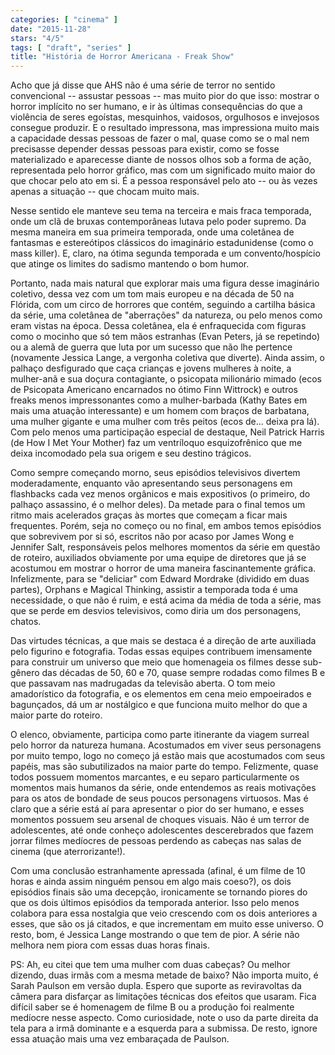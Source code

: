 ```yaml
---
categories: [ "cinema" ]
date: "2015-11-28"
stars: "4/5"
tags: [ "draft", "series" ]
title: "História de Horror Americana - Freak Show"
---
```

Acho que já disse que AHS não é uma série de terror no sentido
convencional -- assustar pessoas -- mas muito pior do que isso: mostrar
o horror implícito no ser humano, e ir às últimas consequências do
que a violência de seres egoístas, mesquinhos, vaidosos, orgulhosos e
invejosos consegue produzir. E o resultado impressona, mas impressiona
muito mais a capacidade dessas pessoas de fazer o mal, quase como se o
mal nem precisasse depender dessas pessoas para existir, como se fosse
materializado e aparecesse diante de nossos olhos sob a forma de ação,
representada pelo horror gráfico, mas com um significado muito maior
do que chocar pelo ato em si. É a pessoa responsável pelo ato --
ou às vezes apenas a situação -- que chocam muito mais.

Nesse sentido ele manteve seu tema na terceira e mais fraca temporada,
onde um clã de bruxas contemporâneas lutava pelo poder supremo. Da
mesma maneira em sua primeira temporada, onde uma coletânea de fantasmas
e estereótipos clássicos do imaginário estadunidense (como o mass
killer). E, claro, na ótima segunda temporada e um convento/hospício
que atinge os limites do sadismo mantendo o bom humor.

Portanto, nada mais natural que explorar mais uma figura desse imaginário
coletivo, dessa vez com um tom mais europeu e na década de 50 na
Flórida, com um circo de horrores que contém, seguindo a cartilha
básica da série, uma coletânea de "aberrações" da natureza, ou pelo
menos como eram vistas na época. Dessa coletânea, ela é enfraquecida
com figuras como o mocinho que só tem mãos estranhas (Evan Peters, já
se repetindo) ou a alemã de guerra que luta por um sucesso que não lhe
pertence (novamente Jessica Lange, a vergonha coletiva que diverte). Ainda
assim, o palhaço desfigurado que caça crianças e jovens mulheres à
noite, a mulher-anã e sua doçura contagiante, o psicopata milionário
mimado (ecos de Psicopata Americano encarnados no ótimo Finn Wittrock)
e outros freaks menos impressonantes como a mulher-barbada (Kathy Bates
em mais uma atuação interessante) e um homem com braços de barbatana,
uma mulher gigante e uma mulher com três peitos (ecos de... deixa pra
lá). Com pelo menos uma participação especial de destaque, Neil Patrick
Harris (de How I Met Your Mother) faz um ventríloquo esquizofrênico
que me deixa incomodado pela sua origem e seu destino trágicos.

Como sempre começando morno, seus episódios televisivos divertem
moderadamente, enquanto vão apresentando seus personagens em
flashbacks cada vez menos orgânicos e mais expositivos (o primeiro,
do palhaço assassino, é o melhor deles). Da metade para o final
temos um ritmo mais acelerados graças às mortes que começam a ficar
mais frequentes. Porém, seja no começo ou no final, em ambos temos
episódios que sobrevivem por si só, escritos não por acaso por James
Wong e Jennifer Salt, responsáveis pelos melhores momentos da série em
questão de roteiro, auxiliados obviamente por uma equipe de diretores
que já se acostumou em mostrar o horror de uma maneira fascinantemente
gráfica. Infelizmente, para se "deliciar" com Edward Mordrake (dividido
em duas partes), Orphans e Magical Thinking, assistir a temporada toda
é uma necessidade, o que não é ruim, e está acima da média de toda
a série, mas que se perde em desvios televisivos, como diria um dos
personagens, chatos.

Das virtudes técnicas, a que mais se destaca é a direção de arte
auxiliada pelo figurino e fotografia. Todas essas equipes contribuem
imensamente para construir um universo que meio que homenageia os filmes
desse sub-gênero das décadas de 50, 60 e 70, quase sempre rodadas como
filmes B e que passavam nas madrugadas da televisão aberta. O tom meio
amadorístico da fotografia, e os elementos em cena meio empoeirados e
bagunçados, dá um ar nostálgico e que funciona muito melhor do que
a maior parte do roteiro.

O elenco, obviamente, participa como parte itinerante da viagem surreal
pelo horror da natureza humana. Acostumados em viver seus personagens por
muito tempo, logo no começo já estão mais que acostumados com seus
papéis, mas são subutilizados na maior parte do tempo. Felizmente,
quase todos possuem momentos marcantes, e eu separo particularmente os
momentos mais humanos da série, onde entendemos as reais motivações
para os atos de bondade de seus poucos personagens virtuosos. Mas é
claro que a série está aí para apresentar o pior do ser humano,
e esses momentos possuem seu arsenal de choques visuais. Não é um
terror de adolescentes, até onde conheço adolescentes descerebrados
que fazem jorrar filmes medíocres de pessoas perdendo as cabeças nas
salas de cinema (que aterrorizante!).

Com uma conclusão estranhamente apressada (afinal, é um filme
de 10 horas e ainda assim ninguém pensou em algo mais coeso?), os
dois episódios finais são uma decepção, ironicamente se tornando
piores do que os dois últimos episódios da temporada anterior. Isso
pelo menos colabora para essa nostalgia que veio crescendo com os dois
anteriores a esses, que são os já citados, e que incrementam em muito
esse universo. O resto, bom, é Jessica Lange mostrando o que tem de
pior. A série não melhora nem piora com essas duas horas finais.

PS: Ah, eu citei que tem uma mulher com duas cabeças? Ou melhor dizendo,
duas irmãs com a mesma metade de baixo? Não importa muito, é Sarah
Paulson em versão dupla. Espero que suporte as reviravoltas da câmera
para disfarçar as limitações técnicas dos efeitos que usaram. Fica
difícil saber se é homenagem de filme B ou a produção foi realmente
medíocre nesse aspecto. Como curiosidade, note o uso da parte direita
da tela para a irmã dominante e a esquerda para a submissa. De resto,
ignore essa atuação mais uma vez embaraçada de Paulson.
